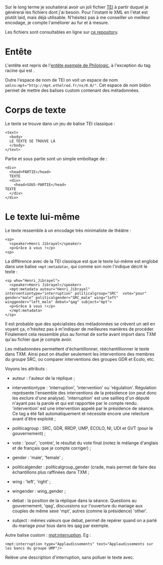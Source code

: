 Sur le long terme je souhaiterai avoir un joli fichier
[TEI](http://www.tei-c.org/index.xml) à partir duquel je générerai les
fichiers dont j'ai besoin. Pour l'instant le XML en l'état est plutôt
laid, mais déjà utilisable. N'hésitez pas à me conseiller un meilleur
encodage, je compte l'améliorer au fur et à mesure.

Les fichiers sont consultables en ligne sur [ce
repository](https://github.com/nlegrand/mariagepourtousInXML/tree/master/files/xml).

Entête
======

L'entête est repris de l'[entête exemple de
Philologic](https://sites.google.com/site/philologic3/encoding), à
l'exception du tag racine qui est <TEI>.

Outre l'espace de nom de TEI on voit un espace de nom
`xmlns:mpt="http://mpt.ethelred.fr/ns/0.0/"`. Cet espace de nom bidon
permet de mettre des balises custom contenant des métadonnées.

Corps de texte
==============

Le texte se trouve dans un jeu de balise TEI classique :

    <text>
      <body>
      LE TEXTE SE TROUVE LÀ
      </body>
    </text>

Partie et sous partie sont un simple emboîtage de :

    <div>
      <head>PARTIE</head>
      TEXTE
      <div>
        <head>SOUS-PARTIE</head>
	TEXTE
      </div> 
    </div>

Le texte lui-même
=================

Le texte ressemble à un encodage très minimaliste de théâtre :

    <sp>
      <speaker>Henri Jibrayel</speaker>
      <p>Grâce à vous !</p>
    <sp>

La différence avec de la TEI classique est que le texte lui-même est
englobé dans une balise `<mpt:metadata>`, qui comme son nom l'indique
décrit le texte :

    <sp who="Henri_Jibrayel">
      <speaker>Henri Jibrayel</speaker>
      <mpt:metadata auteur="Henri_Jibrayel" interventiontype="interruption" politicalgroup="SRC"  vote="pour" gender="male" politicalgender="SRC_male" wing="left" winggender="left_male" debat="qag" subject="mpt">
      <p>Grâce à vous !</p>
      </mpt:metadata>
    </sp>

Il est probable que des spécialistes des métadonnées se crèvent un œil
en voyant ça, n'hésitez pas à m'indiquer de meilleures manières de
procéder. Finalement cela ressemble plus au format de sortie avant
import dans TXM qu'au fichier que je compte avoir.

Les métadonnées permettent d'échantillonner, rééchantillionner le
texte dans TXM. Ainsi peut on étudier seulement les interventions des
membres du groupe SRC, ou comparer interventions des groupes GDR et
Ecolo, etc.

Voyons les attributs :

- auteur : l'auteur de la réplique ;

- interventiontype : 'interruption', 'intervention' ou
  'régulation'. Régulation représente l'ensemble des interventions de
  la présidence (on peut donc les exclure d'une
  analyse). 'interruption' est une saillieq d'un député n'ayant pas la
  parole et qui est rapportée par le compte rendu. 'intervention' est
  une intervention appelé par le présidence de séance. Ce tag a été
  fait automatiquement et nécessite encore une relecture avant d'être
  exploité ;

- politicagroup : SRC, GDR, RRDP, UMP, ECOLO, NI, UDI et GVT (pour le
  gouvernement) ;

- vote : 'pour', 'contre', le résultat du vote final (notez le mélange
  d'anglais et de français que je compte corriger) ;

- gender : 'male', 'female' ;

- politicalgender : politicalgroup_gender (crade, mais permet de faire
  des échantillons plus raffinées dans TXM ;

- wing : 'left', 'right' ;

- wingender : wing_gender ;

- debat : la position de la réplique dans la séance. Questions au
  gouvernement, 'qag', discussions sur l'ouverture du mariage aux
  couples de même sexe 'mpt', autres (comme la présidence) 'other'.

- subject : mêmes valeurs que debat, permet de repérer quand on a
  parlé du mariage pour tous dans les qag par exemple.

Autre balise custom : <mpt:interruption>. Eg :

    <mpt:interruption type="Applaudissements" text="Applaudissements sur les bancs du groupe UMP"/>

Relève une description d'interruption, sans polluer le texte avec.
